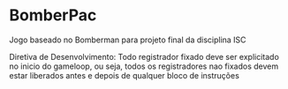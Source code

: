 # BomberPac
 Jogo baseado no Bomberman para projeto final da disciplina ISC

Diretiva de Desenvolvimento:
    Todo registrador fixado deve ser explicitado no inicio do gameloop, ou seja, todos os registradores nao fixados
    devem estar liberados antes e depois de qualquer bloco de instruções